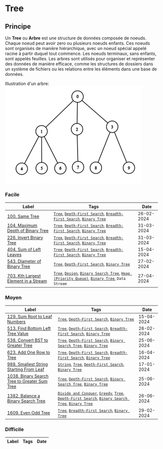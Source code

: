 # Tree

## Principe

Un **Tree** ou **Arbre** est une structure de données composée de noeuds. Chaque noeud peut avoir zero ou plusieurs noeuds enfants. Ces noeuds sont organisés de manière hiérarchique, avec un noeud spécial appelé racine à partir duquel tout commence.
Les noeuds terminaux, sans enfants, sont appelés feuilles. Les arbres sont utilisés pour organiser et représenter des données de manière efficace, comme les structures de dossiers dans un système de fichiers ou les relations entre les éléments dans une base de données.

Illustration d'un arbre:  
<img src="../imgs/skills/tree-1.png"/>

### Facile

| Label                                                                                                  | Tags                                                                                                                                                                                            | Date       |
| ------------------------------------------------------------------------------------------------------ | ----------------------------------------------------------------------------------------------------------------------------------------------------------------------------------------------- | ---------- |
| [100. Same Tree](../Probleme/0100.%20Same%20Tree/)                                                     | [`Tree`](./tree.md), [`Depth-First Search`](./dfs.md), [`Breadth-First Search`](./bfs.md), [`Binary Tree`](./binary_tree.md)                                                                    | 26-02-2024 |
| [104. Maximum Depth of Binary Tree](../Probleme/0104.%20Maximum%20Depth%20of%20Binary%20Tree/)         | [`Tree`](./tree.md), [`Depth-First Search`](./dfs.md), [`Breadth-First Search`](./bfs.md), [`Binary Tree`](./binary_tree.md)                                                                    | 31-03-2024 |
| [226. Invert Binary Tree](../Probleme/0226.%20Invert%20Binary%20Tree/)                                 | [`Tree`](./tree.md), [`Depth-First Search`](./dfs.md), [`Breadth-First Search`](./bfs.md), [`Binary Tree`](./binary_tree.md)                                                                    | 31-03-2024 |
| [404. Sum of Left Leaves](../Probleme/0404.%20Sum%20of%20Left%20Leaves/)                               | [`Tree`](./tree.md), [`Depth-First Search`](./dfs.md), [`Breadth-First Search`](./bfs.md), [`Binary Tree`](./binary_tree.md)                                                                    | 15-04-2024 |
| [543. Diameter of Binary Tree](../Probleme/0543.%20Diameter%20of%20Binary%20Tree/)                     | [`Tree`](./tree.md), [`Depth-First Search`](./dfs.md), [`Binary Tree`](./binary_tree.md)                                                                                                        | 27-02-2024 |
| [703. Kth Largest Element in a Stream](../Probleme/0703.%20Kth%20Largest%20Element%20in%20a%20Stream/) | [`Tree`](./tree.md), [`Design`](./design.md), [`Binary Search Tree`](./binary_search_tree.md), [`Heap (Priority Queue)`](./priority_queue.md), [`Binary Tree`](./binary_tree.md), `Data Stream` | 27-04-2024 |

### Moyen

| Label                                                                                                                   | Tags                                                                                                                                                                                                                | Date       |
| ----------------------------------------------------------------------------------------------------------------------- | ------------------------------------------------------------------------------------------------------------------------------------------------------------------------------------------------------------------- | ---------- |
| [129. Sum Root to Leaf Numbers](../Probleme/0129.%20Sum%20Root%20to%20Leaf%20Numbers/)                                  | [`Tree`](./tree.md), [`Depth-First Search`](./dfs.md), [`Binary Tree`](./binary_tree.md)                                                                                                                            | 15-04-2024 |
| [513. Find Bottom Left Tree Value](../Probleme/0513.%20Find%20Bottom%20Left%20Tree%20Value/)                            | [`Tree`](./tree.md), [`Depth-First Search`](./dfs.md), [`Breadth-First Search`](./bfs.md), [`Binary Tree`](./binary_tree.md)                                                                                        | 28-02-2024 |
| [538. Convert BST to Greater Tree](../Probleme/0538.%20Convert%20BST%20to%20Greater%20Tree/)                            | [`Tree`](./tree.md), [`Depth-First Search`](./dfs.md), [`Binary Search Tree`](./binary_search_tree.md), [`Binary Tree`](./binary_tree.md)                                                                           | 25-06-2024 |
| [623. Add One Row to Tree](../Probleme/0623.%20Add%20One%20Row%20to%20Tree/)                                            | [`Tree`](./tree.md), [`Depth-First Search`](./dfs.md), [`Breadth-First Search`](./bfs.md), [`Binary Tree`](./binary_tree.md)                                                                                        | 16-04-2024 |
| [988. Smallest String Starting From Leaf](../Probleme/0988.%20Smallest%20String%20Starting%20From%20Leaf/)              | [`String`](./string.md), [`Tree`](./tree.md), [`Depth-First Search`](./dfs.md), [`Binary Tree`](./binary_tree.md)                                                                                                   | 17-01-2024 |
| [1038. Binary Search Tree to Greater Sum Tree](../Probleme/1038.%20Binary%20Search%20Tree%20to%20Greater%20Sum%20Tree/) | [`Tree`](./tree.md), [`Depth-First Search`](./dfs.md), [`Binary Search Tree`](./binary_search_tree.md), [`Binary Tree`](./binary_tree.md)                                                                           | 25-06-2024 |
| [1382. Balance a Binary Search Tree](../Probleme/1382.%20Balance%20a%20Binary%20Search%20Tree/)                         | [`Divide and Conquer`](./divide_and_conquer.md), [`Greedy`](./greedy.md), [`Tree`](./tree.md), [`Depth-First Search`](./dfs.md), [`Binary Search Tree`](./binary_search_tree.md), [`Binary Tree`](./binary_tree.md) | 26-06-2024 |
| [1609. Even Odd Tree](../Probleme/1609.%20Even%20Odd%20Tree/)                                                           | [`Tree`](./tree.md), [`Breadth-First Search`](./bfs.md), [`Binary Tree`](./binary_tree.md)                                                                                                                          | 29-02-2024 |

### Difficile

| Label | Tags | Date |
| ----- | ---- | ---- |
